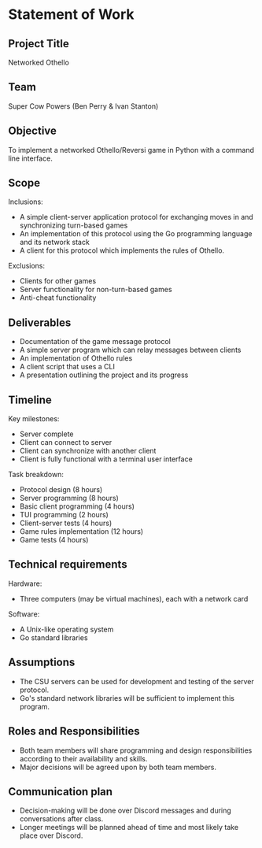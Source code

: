 # Statement of Work

## Project Title 

Networked Othello
 
## Team

Super Cow Powers (Ben Perry & Ivan Stanton)

## Objective

To implement a networked Othello/Reversi game in Python with a command line interface.

## Scope

Inclusions:
* A simple client-server application protocol for exchanging moves in and synchronizing turn-based games
* An implementation of this protocol using the Go programming language and its network stack
* A client for this protocol which implements the rules of Othello.

Exclusions:
* Clients for other games
* Server functionality for non-turn-based games
* Anti-cheat functionality

## Deliverables

* Documentation of the game message protocol
* A simple server program which can relay messages between clients
* An implementation of Othello rules
* A client script that uses a CLI
* A presentation outlining the project and its progress

## Timeline

Key milestones:
* Server complete
* Client can connect to server
* Client can synchronize with another client
* Client is fully functional with a terminal user interface

Task breakdown:
* Protocol design (8 hours)
* Server programming (8 hours)
* Basic client programming (4 hours)
* TUI programming (2 hours)
* Client-server tests (4 hours)
* Game rules implementation (12 hours)
* Game tests (4 hours)

## Technical requirements

Hardware:
* Three computers (may be virtual machines), each with a network card

Software:
* A Unix-like operating system
* Go standard libraries

## Assumptions

* The CSU servers can be used for development and testing of the server protocol.
* Go's standard network libraries will be sufficient to implement this program.

## Roles and Responsibilities

* Both team members will share programming and design responsibilities according to their availability and skills.
* Major decisions will be agreed upon by both team members.

## Communication plan

* Decision-making will be done over Discord messages and during conversations after class.
* Longer meetings will be planned ahead of time and most likely take place over Discord.
